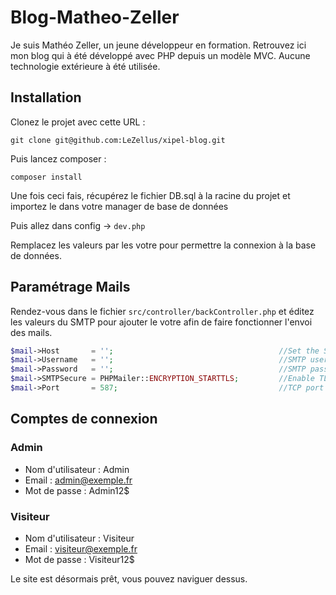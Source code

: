 # Blog-Matheo-Zeller
Je suis Mathéo Zeller, un jeune développeur en formation. Retrouvez ici mon blog qui à été développé avec PHP depuis un modèle MVC.
Aucune technologie extérieure à été utilisée.

## Installation

Clonez le projet avec cette URL : 
```
git clone git@github.com:LeZellus/xipel-blog.git
```
Puis lancez composer :
```
composer install
```

Une fois ceci fais, récupérez le fichier DB.sql à la racine du projet et importez le dans votre manager de base de données

Puis allez dans config -> `dev.php`

Remplacez les valeurs par les votre pour permettre la connexion à la base de données.

## Paramétrage Mails

Rendez-vous dans le fichier ``src/controller/backController.php`` et éditez les valeurs du SMTP pour ajouter le votre afin de faire fonctionner l'envoi des mails.
```php
$mail->Host       = '';                                     //Set the SMTP server to send through
$mail->Username   = '';                                     //SMTP username
$mail->Password   = '';                                     //SMTP password
$mail->SMTPSecure = PHPMailer::ENCRYPTION_STARTTLS;         //Enable TLS encryption; `PHPMailer::ENCRYPTION_SMTPS` encouraged
$mail->Port       = 587;                                    //TCP port to connect to, use 465 for `PHPMailer::ENCRYPTION_SMTPS` above
```

## Comptes de connexion

### Admin
 - Nom d'utilisateur : Admin
 - Email : admin@exemple.fr
 - Mot de passe : Admin12$

### Visiteur
 - Nom d'utilisateur : Visiteur
 - Email : visiteur@exemple.fr
 - Mot de passe : Visiteur12$

Le site est désormais prêt, vous pouvez naviguer dessus.